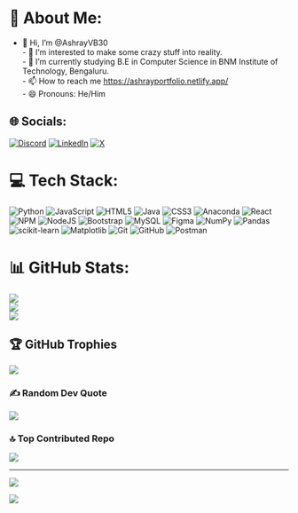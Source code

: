 # 💫 About Me:
- 👋 Hi, I’m @AshrayVB30<br>- 👀 I’m interested to make some crazy stuff into reality.<br>- 🌱 I’m currently studying B.E in Computer Science in BNM Institute of Technology, Bengaluru.<br>- 📫 How to reach me https://ashrayportfolio.netlify.app/<br>- 😄 Pronouns: He/Him


## 🌐 Socials:
[![Discord](https://img.shields.io/badge/Discord-%237289DA.svg?logo=discord&logoColor=white)](https://discord.gg/ashray_10) [![LinkedIn](https://img.shields.io/badge/LinkedIn-%230077B5.svg?logo=linkedin&logoColor=white)](https://linkedin.com/in/ashrayvb) [![X](https://img.shields.io/badge/X-black.svg?logo=X&logoColor=white)](https://x.com/AshrayTweet) 

# 💻 Tech Stack:
![Python](https://img.shields.io/badge/python-3670A0?style=plastic&logo=python&logoColor=ffdd54) ![JavaScript](https://img.shields.io/badge/javascript-%23323330.svg?style=plastic&logo=javascript&logoColor=%23F7DF1E) ![HTML5](https://img.shields.io/badge/html5-%23E34F26.svg?style=plastic&logo=html5&logoColor=white) ![Java](https://img.shields.io/badge/java-%23ED8B00.svg?style=plastic&logo=openjdk&logoColor=white) ![CSS3](https://img.shields.io/badge/css3-%231572B6.svg?style=plastic&logo=css3&logoColor=white) ![Anaconda](https://img.shields.io/badge/Anaconda-%2344A833.svg?style=plastic&logo=anaconda&logoColor=white) ![React](https://img.shields.io/badge/react-%2320232a.svg?style=plastic&logo=react&logoColor=%2361DAFB) ![NPM](https://img.shields.io/badge/NPM-%23CB3837.svg?style=plastic&logo=npm&logoColor=white) ![NodeJS](https://img.shields.io/badge/node.js-6DA55F?style=plastic&logo=node.js&logoColor=white) ![Bootstrap](https://img.shields.io/badge/bootstrap-%238511FA.svg?style=plastic&logo=bootstrap&logoColor=white) ![MySQL](https://img.shields.io/badge/mysql-4479A1.svg?style=plastic&logo=mysql&logoColor=white) ![Figma](https://img.shields.io/badge/figma-%23F24E1E.svg?style=plastic&logo=figma&logoColor=white) ![NumPy](https://img.shields.io/badge/numpy-%23013243.svg?style=plastic&logo=numpy&logoColor=white) ![Pandas](https://img.shields.io/badge/pandas-%23150458.svg?style=plastic&logo=pandas&logoColor=white) ![scikit-learn](https://img.shields.io/badge/scikit--learn-%23F7931E.svg?style=plastic&logo=scikit-learn&logoColor=white) ![Matplotlib](https://img.shields.io/badge/Matplotlib-%23ffffff.svg?style=plastic&logo=Matplotlib&logoColor=black) ![Git](https://img.shields.io/badge/git-%23F05033.svg?style=plastic&logo=git&logoColor=white) ![GitHub](https://img.shields.io/badge/github-%23121011.svg?style=plastic&logo=github&logoColor=white) ![Postman](https://img.shields.io/badge/Postman-FF6C37?style=plastic&logo=postman&logoColor=white)
# 📊 GitHub Stats:
![](https://github-readme-stats.vercel.app/api?username=AshrayVB30&theme=dark&hide_border=false&include_all_commits=true&count_private=true)<br/>
![](https://github-readme-streak-stats.herokuapp.com/?user=AshrayVB30&theme=dark&hide_border=false)<br/>
![](https://github-readme-stats.vercel.app/api/top-langs/?username=AshrayVB30&theme=dark&hide_border=false&include_all_commits=true&count_private=true&layout=compact)

## 🏆 GitHub Trophies
![](https://github-profile-trophy.vercel.app/?username=AshrayVB30&theme=radical&no-frame=false&no-bg=true&margin-w=4)

### ✍️ Random Dev Quote
![](https://quotes-github-readme.vercel.app/api?type=horizontal&theme=radical)

### 🔝 Top Contributed Repo
![](https://github-contributor-stats.vercel.app/api?username=AshrayVB30&limit=5&theme=dark&combine_all_yearly_contributions=true)

---
[![](https://visitcount.itsvg.in/api?id=AshrayVB30&icon=0&color=0)](https://visitcount.itsvg.in)

<!-- Proudly created with GPRM ( https://gprm.itsvg.in ) -->
[![](https://visitcount.itsvg.in/api?id=AshrayVB30&label=Profile%20Views&pretty=false)](https://visitcount.itsvg.in)
